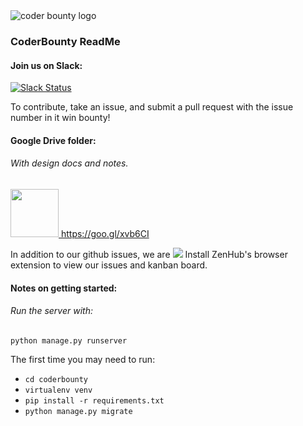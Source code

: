 <img src="https://5870bc34f7844171580d2297ee71012d18f7ba71.googledrive.com/host/0B9LVk4xbDIJTMjFrSkNWYm1mM00" alt="coder bounty logo"/>

### CoderBounty ReadMe

#### Join us on Slack:

[![Slack Status](https://coderbounty-slackin.herokuapp.com/badge.svg)](https://coderbounty-slackin.herokuapp.com)

To contribute, take an issue, and submit a pull request with the issue number in it win bounty!

#### Google Drive folder:
###### With design docs and notes. 
<a href="https://drive.google.com/folderview?id=0B27eQuixxEoiNWhIT2ZQeVhJaW8&usp=sharing">
<img width="77" src="https://c6d44f97bf52c46b8913ba5f570d8612c9b8fed7.googledrive.com/host/0B9LVk4xbDIJTc0MtWnRNb2t5R28" alt google drive icon"/> 
https://goo.gl/xvb6CI
</a>

In addition to our github issues, we are
<a href="https://zenhub.io"><img src="https://raw.githubusercontent.com/ZenHubIO/support/master/zenhub-badge.png"></a>
Install ZenHub's browser extension to view our issues and kanban board.

#### Notes on getting started:
###### Run the server with:

 `python manage.py runserver`

The first time you may need to run:
- `cd coderbounty`
- `virtualenv venv`
- `pip install -r requirements.txt`
- `python manage.py migrate`
